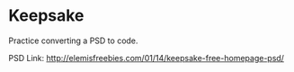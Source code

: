 # Keepsake
Practice converting a PSD to code.

PSD Link: <http://elemisfreebies.com/01/14/keepsake-free-homepage-psd/>

